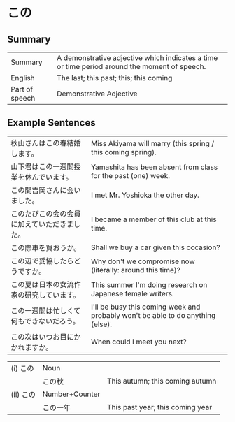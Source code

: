 # この

## Summary

<table><tr>   <td>Summary</td>   <td>A demonstrative adjective which indicates a time or time period around the moment of speech.</td></tr><tr>   <td>English</td>   <td>The last; this past; this; this coming</td></tr><tr>   <td>Part of speech</td>   <td>Demonstrative Adjective</td></tr></table>

## Example Sentences

<table><tr>   <td>秋山さんはこの春結婚します。</td>   <td>Miss Akiyama will marry (this spring / this coming spring).</td></tr><tr>   <td>山下君はこの一週間授業を休んでいます。</td>   <td>Yamashita has been absent from class for the past (one) week.</td></tr><tr>   <td>この間吉岡さんに会いました。</td>   <td>I met Mr. Yoshioka the other day.</td></tr><tr>   <td>このたびこの会の会員に加えていただきました。</td>   <td>I became a member of this club at this time.</td></tr><tr>   <td>この際車を買おうか。</td>   <td>Shall we buy a car given this occasion?</td></tr><tr>   <td>この辺で妥協したらどうですか。</td>   <td>Why don't we compromise now (literally: around this time)?</td></tr><tr>   <td>この夏は日本の女流作家の研究しています。</td>   <td>This summer I'm doing research on Japanese female writers.</td></tr><tr>   <td>この一週間は忙しくて何もできないだろう。</td>   <td>I'll be busy this coming week and probably won't be able to do anything (else).</td></tr><tr>   <td>この次はいつお目にかかれますか。</td>   <td>When could I meet you next?</td></tr></table>

<table class="table"> <tbody><tr class="tr head"> <td class="td"><span class="numbers">(i)</span> <span> <span class="concept">この</span></span></td> <td class="td"><span>Noun</span></td> <td class="td"><span>&nbsp;</span></td> </tr> <tr class="tr"> <td class="td"><span>&nbsp;</span></td> <td class="td"><span class="concept">この</span><span>秋</span> </td> <td class="td"><span>This autumn; this coming autumn</span></td> </tr> <tr class="tr head"> <td class="td"><span class="numbers">(ii)</span> <span> <span class="concept">この</span></span></td> <td class="td"><span>Number+Counter</span></td> <td class="td"><span>&nbsp;</span></td> </tr> <tr class="tr"> <td class="td"><span>&nbsp;</span></td> <td class="td"><span class="concept">この</span><span>一年</span> </td> <td class="td"><span>This past year; this coming year</span></td> </tr> </tbody></table>


